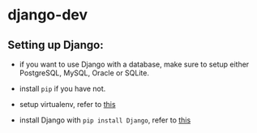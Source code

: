 # django-dev

## Setting up Django:
- if you want to use Django with a database, make sure to setup either PostgreSQL, MySQL, Oracle or SQLite.
- install `pip` if you have not.

- setup virtualenv, refer to [this](https://virtualenv.pypa.io/en/stable/installation/)
- install Django with `pip install Django`, refer to [this](https://docs.djangoproject.com/en/1.10/topics/install/#installing-official-release)
